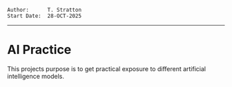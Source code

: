 ```
Author:      T. Stratton
Start Date:  28-OCT-2025
```

---

# AI Practice

This projects purpose is to get practical exposure to different artificial intelligence models.
